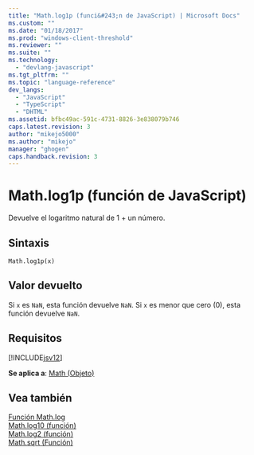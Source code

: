 ```yaml
---
title: "Math.log1p (funci&#243;n de JavaScript) | Microsoft Docs"
ms.custom: ""
ms.date: "01/18/2017"
ms.prod: "windows-client-threshold"
ms.reviewer: ""
ms.suite: ""
ms.technology: 
  - "devlang-javascript"
ms.tgt_pltfrm: ""
ms.topic: "language-reference"
dev_langs: 
  - "JavaScript"
  - "TypeScript"
  - "DHTML"
ms.assetid: bfbc49ac-591c-4731-8826-3e838079b746
caps.latest.revision: 3
author: "mikejo5000"
ms.author: "mikejo"
manager: "ghogen"
caps.handback.revision: 3
---
```

# Math.log1p (funci&#243;n de JavaScript)
Devuelve el logaritmo natural de 1 \+ un número.  
  
## Sintaxis  
  
```  
Math.log1p(x)   
```  
  
## Valor devuelto  
 Si `x` es `NaN`, esta función devuelve `NaN`.  Si `x` es menor que cero \(0\), esta función devuelve `NaN`.  
  
## Requisitos  
 [!INCLUDE[jsv12](../../javascript/reference/includes/jsv12-md.md)]  
  
 **Se aplica a**: [Math \(Objeto\)](../../javascript/reference/math-object-javascript.md)  
  
## Vea también  
 [Función Math.log](../../javascript/reference/math-log-function-javascript.md)   
 [Math.log10 \(función\)](../../javascript/reference/math-log10-function-javascript.md)   
 [Math.log2 \(función\)](../../javascript/reference/math-log2-function-javascript.md)   
 [Math.sqrt \(Función\)](../../javascript/reference/math-sqrt-function-javascript.md)
